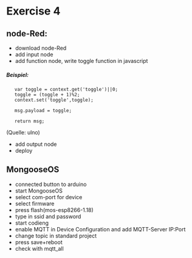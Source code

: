 # Exercise 4
 ## node-Red:
 - download node-Red
 - add input node
 - add function node, write toggle function in javascript
 ##### Beispiel:
 ```
	var toggle = context.get('toggle')||0;
	toggle = (toggle + 1)%2;
	context.set('toggle',toggle);

	msg.payload = toggle;

	return msg;
```
(Quelle: ulno)
 - add output node 
 - deploy
 ## MongooseOS
  - connected button to arduino
  - start MongooseOS 
  - select com-port for device
  - select firmware
  - press flash(mos-esp8266-1.18)
  - type in ssid and password
  - start codieng
  - enable MQTT in Device Configuration and add MQTT-Server IP:Port
  - change topic in standard project
  - press save+reboot
  - check with mqtt_all
  
 

